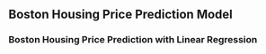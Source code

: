 ## Boston Housing Price Prediction Model

### Boston Housing Price Prediction with Linear Regression